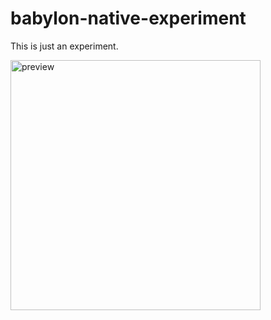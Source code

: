 # babylon-native-experiment

This is just an experiment.

<img src="./docs/bne_v2.gif" alt="preview" width="400">

